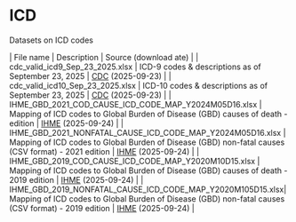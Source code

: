 
# ICD 

Datasets on ICD codes

| File name | Description | Source (download ate) |
| cdc_valid_icd9_Sep_23_2025.xlsx | ICD-9 codes & descriptions as of September 23, 2025 | [CDC](https://www.cms.gov/medicare/coordination-benefits-recovery/overview/icd-code-lists) (2025-09-23) |
| cdc_valid_icd10_Sep_23_2025.xlsx | ICD-10 codes & descriptions as of September 23, 2025 | [CDC](https://www.cms.gov/medicare/coordination-benefits-recovery/overview/icd-code-lists) (2025-09-23) |
| IHME_GBD_2021_COD_CAUSE_ICD_CODE_MAP_Y2024M05D16.xlsx | Mapping of ICD codes to Global Burden of Disease (GBD) causes of death - edition | [IHME](https://ghdx.healthdata.org/record/ihme-data/gbd-2021-cause-icd-code-mappings) (2025-09-24) |
| IHME_GBD_2021_NONFATAL_CAUSE_ICD_CODE_MAP_Y2024M05D16.xlsx | Mapping of ICD codes to Global Burden of Disease (GBD) non-fatal causes (CSV format) - 2021 edition | [IHME](https://ghdx.healthdata.org/record/ihme-data/gbd-2021-cause-icd-code-mappings) (2025-09-24) |
| IHME_GBD_2019_COD_CAUSE_ICD_CODE_MAP_Y2020M10D15.xlsx | Mapping of ICD codes to Global Burden of Disease (GBD) causes of death - 2019 edition | [IHME](https://ghdx.healthdata.org/record/ihme-data/gbd-2019-cause-icd-code-mappings) (2025-09-24) |
| IHME_GBD_2019_NONFATAL_CAUSE_ICD_CODE_MAP_Y2020M105D15.xlsx| Mapping of ICD codes to Global Burden of Disease (GBD) non-fatal causes (CSV format) - 2019 edition | [IHME](https://ghdx.healthdata.org/record/ihme-data/gbd-2019-cause-icd-code-mappings) (2025-09-24) |
